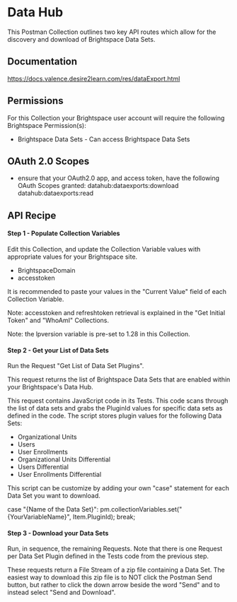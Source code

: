 # Data Hub

This Postman Collection outlines two key API routes which allow for the discovery and download of Brightspace Data Sets.

## Documentation
https://docs.valence.desire2learn.com/res/dataExport.html

## Permissions
For this Collection your Brightspace user account will require the following Brightspace Permission(s):
- Brightspace Data Sets - Can access Brightspace Data Sets

## OAuth 2.0 Scopes
- ensure that your OAuth2.0 app, and access token, have the following OAuth Scopes granted:
datahub:dataexports:download
datahub:dataexports:read

## API Recipe

#### Step 1 - Populate Collection Variables

Edit this Collection, and update the Collection Variable values with appropriate values for your Brightspace site.

- BrightspaceDomain
- accesstoken

It is recommended to paste your values in the "Current Value" field of each Collection Variable.

Note: accesstoken and refreshtoken retrieval is explained in the "Get Initial Token" and "WhoAmI" Collections.

Note: the lpversion variable is pre-set to 1.28 in this Collection.

#### Step 2 - Get your List of Data Sets

Run the Request "Get List of Data Set Plugins".

This request returns the list of Brightspace Data Sets that are enabled within your Brightspace's Data Hub.

This request contains JavaScript code in its Tests. This code scans through the list of data sets and grabs the PluginId values for specific data sets as defined in the code. The script stores plugin values for the following Data Sets:
- Organizational Units
- Users
- User Enrollments
- Organizational Units Differential
- Users Differential
- User Enrollments Differential

This script can be customize by adding your own "case" statement for each Data Set you want to download.

case "{Name of the Data Set}":
	pm.collectionVariables.set("{YourVariableName}", Item.PluginId);
	break;

#### Step 3 - Download your Data Sets

Run, in sequence, the remaining Requests. Note that there is one Request per Data Set Plugin defined in the Tests code from the previous step.

These requests return a File Stream of a zip file containing a Data Set. The easiest way to download this zip file is to NOT click the Postman Send button, but rather to click the down arrow beside the word "Send" and to instead select "Send and Download".